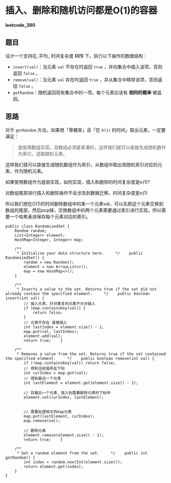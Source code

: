 # 插入、删除和随机访问都是O(1)的容器

**leetcode_380**

## 题目

设计一个支持在_平均_ 时间复杂度 **O(1)** 下，执行以下操作的数据结构：
-   `insert(val)`：当元素 `val` 不存在时返回 `true` ，并向集合中插入该项，否则返回 `false` 。
-   `remove(val)`：当元素 `val` 存在时返回 `true` ，并从集合中移除该项，否则返回 `false` 。
-   `getRandom`：随机返回现有集合中的一项。每个元素应该有 **相同的概率** 被返回。

## 思路

对于 `getRandom` 方法，如果想「等概率」且「在 `O(1)` 的时间」取出元素，一定要满足：

> 底层用数组实现，且数组必须是紧凑的，这样我们就可以直接生成随机数作为索引，选取随机元素。

这样我们就可以直接生成随机数组作为索引，从数组中取出改随机索引对应的元素，作为随机元素。

如果使用数组作为底层实现，如何实现，插入和删除的时间复杂度是o(1)?

对数组尾部进行插入和删除操作不会涉及到数据迁移，时间复杂度是o(1)

所以我们想在O(1)的时间删除数组中的某一个元素val，可以先把这个元素交换到数组的尾部，然后pop掉，交换数组中的两个元素需要通过索引进行实现，所以需要一个哈希表进保存每个元素对应的索引。


```
public class RandomizedSet {  
    Random random;  
    List<Integer> element;  
    HashMap<Integer, Integer> map;  
  
    /**  
     * Initialize your data structure here.     */    public RandomizedSet() {  
        random = new Random();  
        element = new ArrayList<>();  
        map = new HashMap<>();  
    }  
  
    /**  
     * Inserts a value to the set. Returns true if the set did not already contain the specified element.     */    public boolean insert(int val) {  
        // 插入元素，针对重复的元素不允许插入  
        if (map.containsKey(val)) {  
            return false;  
        }  
        // 元素不存在 直接插入  
        int lastIndex = element.size() - 1;  
        map.put(val, lastIndex);  
        element.add(val);  
        return true;    }  
  
    /**  
     * Removes a value from the set. Returns true if the set contained the specified element.     */    public boolean remove(int val) {  
        if (!map.containsKey(val)) return false;  
        // 得到当前值所在下标  
        int curIndex = map.get(val);  
        // 得到最后一个元素  
        int lastElement = element.get(element.size() - 1);  
  
        // 将最后一个元素，放入到需要删除元素的下标中  
        element.set(curIndex, lastElement); 

		 
		// 需要处理相关的map元素
        map.put(lastElement, curIndex);  
        map.remove(val);  
  
        // 删除元素  
        element.remove(element.size() - 1);  
        return true;    }  
  
    /**  
     * Get a random element from the set.     */    public int getRandom() {  
        int index = random.nextInt(element.size());  
        return element.get(index);  
    }  
}
```